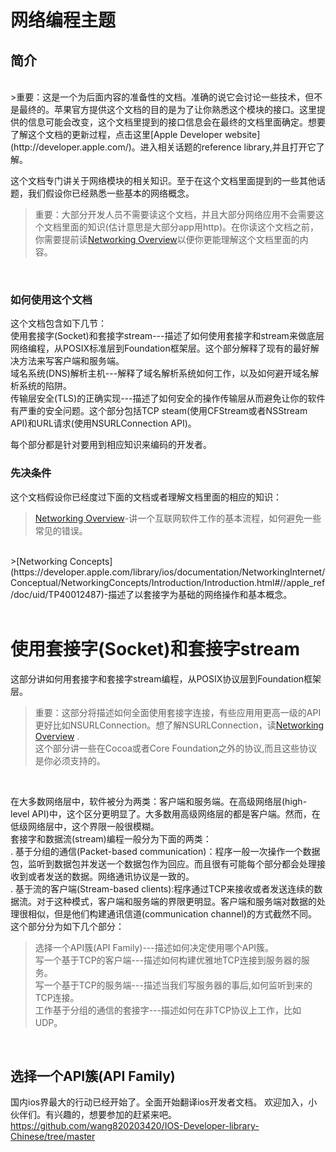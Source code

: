 # 网络编程主题

## 简介
<br />
>重要：这是一个为后面内容的准备性的文档。准确的说它会讨论一些技术，但不是最终的。苹果官方提供这个文档的目的是为了让你熟悉这个模块的接口。这里提供的信息可能会改变，这个文档里提到的接口信息会在最终的文档里面确定。想要了解这个文档的更新过程，点击这里[Apple Developer website](http://developer.apple.com/)。进入相关话题的reference library,并且打开它了解。
<br />

这个文档专门讲关于网络模块的相关知识。至于在这个文档里面提到的一些其他话题，我们假设你已经熟悉一些基本的网络概念。<br />
>重要：大部分开发人员不需要读这个文档，并且大部分网络应用不会需要这个文档里面的知识(估计意思是大部分app用http)。在你读这个文档之前，你需要提前读[Networking Overview](https://developer.apple.com/library/ios/documentation/NetworkingInternetWeb/Conceptual/NetworkingOverview/Introduction/Introduction.html#//apple_ref/doc/uid/TP40010220)以便你更能理解这个文档里面的内容。
<br />

### 如何使用这个文档
这个文档包含如下几节：<br />
使用套接字(Socket)和套接字stream---描述了如何使用套接字和stream来做底层网络编程，从POSIX标准层到Foundation框架层。这个部分解释了现有的最好解决方法来写客户端和服务端。
<br />
域名系统(DNS)解析主机---解释了域名解析系统如何工作，以及如何避开域名解析系统的陷阱。
<br />
传输层安全(TLS)的正确实现---描述了如何安全的操作传输层从而避免让你的软件有严重的安全问题。这个部分包括TCP steam(使用CFStream或者NSStream API)和URL请求(使用NSURLConnection API)。
<br />

每个部分都是针对要用到相应知识来编码的开发者。
<br />
### 先决条件<br />
这个文档假设你已经度过下面的文档或者理解文档里面的相应的知识：
<br />
>[Networking Overview](https://developer.apple.com/library/ios/documentation/NetworkingInternetWeb/Conceptual/NetworkingOverview/Introduction/Introduction.html#//apple_ref/doc/uid/TP40010220)-讲一个互联网软件工作的基本流程，如何避免一些常见的错误。
<br />
>[Networking Concepts](https://developer.apple.com/library/ios/documentation/NetworkingInternet/Conceptual/NetworkingConcepts/Introduction/Introduction.html#//apple_ref/doc/uid/TP40012487)-描述了以套接字为基础的网络操作和基本概念。
<br />
<br />




# 使用套接字(Socket)和套接字stream<br />
这部分讲如何用套接字和套接字stream编程，从POSIX协议层到Foundation框架层。
<br />
>重要：这部分将描述如何全面使用套接字连接，有些应用用更高一级的API更好比如NSURLConnection。想了解NSURLConnection，读[Networking Overview](https://developer.apple.com/library/ios/documentation/NetworkingInternetWeb/Conceptual/NetworkingOverview/Introduction/Introduction.html#//apple_ref/doc/uid/TP40010220) .<br />这个部分讲一些在Cocoa或者Core Foundation之外的协议,而且这些协议是你必须支持的。
<br />

在大多数网络层中，软件被分为两类：客户端和服务端。在高级网络层(high-level API)中，这个区分更明显了。大多数用高级网络层的都是客户端。然而，在低级网络层中，这个界限一般很模糊。
<br />
套接字和数据流(stream)编程一般分为下面的两类：<br />
. 基于分组的通信(Packet-based communication)：程序一般一次操作一个数据包，监听到数据包并发送一个数据包作为回应。而且很有可能每个部分都会处理接收到或者发送的数据。网络通讯协议是一致的。
<br />
. 基于流的客户端(Stream-based clients):程序通过TCP来接收或者发送连续的数据流。对于这种模式，客户端和服务端的界限更明显。客户端和服务端对数据的处理很相似，但是他们构建通讯信道(communication channel)的方式截然不同。
<br />
这个部分分为如下几个部分：<br />
>选择一个API簇(API Family)---描述如何决定使用哪个API簇。<br />
>写一个基于TCP的客户端---描述如何构建优雅地TCP连接到服务器的服务。<br />
>写一个基于TCP的服务端---描述当我们写服务器的事后,如何监听到来的TCP连接。<br />
>工作基于分组的通信的套接字---描述如何在非TCP协议上工作，比如UDP。
<br />

## 选择一个API簇(API Family)









国内ios界最大的行动已经开始了。全面开始翻译ios开发者文档。
欢迎加入，小伙伴们。有兴趣的，想要参加的赶紧来吧。
https://github.com/wang820203420/IOS-Developer-library-Chinese/tree/master

